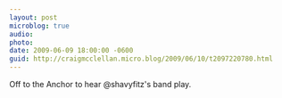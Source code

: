 ```yaml
---
layout: post
microblog: true
audio: 
photo: 
date: 2009-06-09 18:00:00 -0600
guid: http://craigmcclellan.micro.blog/2009/06/10/t2097220780.html
---
```

Off to the Anchor to hear @shavyfitz's band play.
